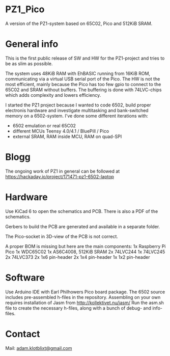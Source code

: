 # PZ1_Pico
A version of the PZ1-system based on 65C02, Pico and 512KiB SRAM.

# General info
This is the first public release of SW and HW for the PZ1-project and tries to be as slim as possible.

The system uses 48KiB RAM with EhBASIC running from 16KiB ROM, communicating via a virtual USB serial port of the Pico.
The HW is not the most efficient, mainly because the Pico has too few gpio to connect to the 65C02 and SRAM without buffers. The buffering is done with 74LVC-chips which adds complexity and lowers efficiency.

I started the PZ1 project because I wanted to code 6502, build proper electronis hardware and investigate multitasking and bank-switched memory on a 6502-system. I've done some different iterations with:
- 6502 emulation or real 65C02
- different MCUs Teensy 4.0/4.1 / BluePill / Pico
- external SRAM, RAM inside MCU, RAM on quad-SPI

# Blogg
The ongoing work of PZ1 in general can be followed at https://hackaday.io/project/171471-pz1-6502-laptop

# Hardware
Use KiCad 6 to open the schematics and PCB. There is also a PDF of the schematics.

Gerbers to build the PCB are generated and available in a separate folder.

The Pico-socket in 3D-view of the PCB is not correct.

A proper BOM is missing but here are the main components:
1x Raspberry Pi Pico
1x WDC65C02
1x AS6C4008, 512KiB SRAM
2x 74LVC244
1x 74LVC245
2x 74LVC373
2x 1x6 pin-header
2x 1x4 pin-header
1x 1x2 pin-header

# Software
Use Arduino IDE with Earl Philhowers Pico board package.
The 6502 source includes pre-assembled h-files in the repository. Assembling on your own requires installation of Jasm from http://kollektivet.nu/jasm/
Run the asm.sh file to create the necessary h-files, along with a bunch of debug- and info-files.

# Contact
Mail: adam.klotblixt@gmail.com
